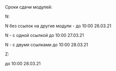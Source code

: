 Сроки сдачи модулей:

N:  
  
  N без ссылок на другие модули - до 10:00 26.03.21
  
  N - с одной ссылкой до 10:00 27.03.21
  
  N - с двумя ссылками до 10:00 28.03.21

Z:
  
  до 10:00 28.03.21

